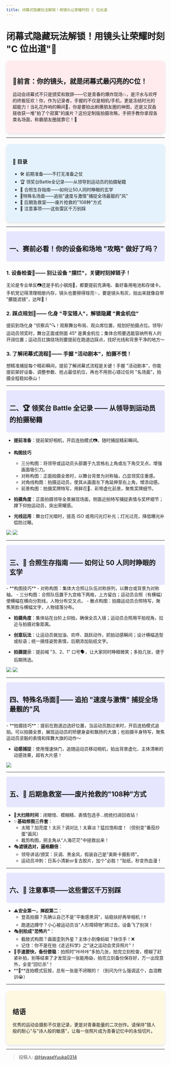 ```yaml
---
title: 闭幕式隐藏玩法解锁！用镜头让荣耀时刻 C 位出道
---
```


# 闭幕式隐藏玩法解锁！用镜头让荣耀时刻 "C 位出道"📸

<div style="background-color: #ffebee; padding: 20px; border-radius: 10px; box-shadow: 0 4px 8px rgba(0, 0, 0, 0.1);">
  <h2>🌟前言：你的镜头，就是闭幕式最闪亮的C位！</h2>
  <p>运动会闭幕式不只是颁奖和致辞——它是青春的爆炸现场💥，是汗水与欢呼的终极狂欢！你，作为记录者，手握的不仅是相机/手机，更是冻结时光的超能力！当礼花炸响的瞬间🌠，你是要拍出刷爆朋友圈的神图，还是又双叒叕收获一堆"拍了个寂寞"的废片？这份定制版拍摄攻略，手把手教你拿捏各类名场面，称霸朋友圈就靠它！💪</p>
</div>

---

<div style="background-color: #e3f2fd; padding: 20px; border-radius: 10px; box-shadow: 0 4px 8px rgba(0, 0, 0, 0.1); margin-top: 20px;">
  <h3>📑 目录</h3>
  <ul>
    <li>🛠️ 前期准备——不打无准备之仗</li>
    <li>🏆 领奖台Battle全记录——从领导到运动员的拍摄秘籍</li>
    <li>👥 合照生存指南——如何让50人同时睁眼的玄学</li>
    <li>🚩特殊名场面——追拍"速度与激情"捕捉全场最靓的"风"</li>
    <li>🎨 后期急救室——废片抢救的"108种"方式</li>
    <li>🚨 注意事项——这些雷区千万别踩</li>
  </ul>
</div>

---

<div style="background-color: #e6e6ff; padding: 10px; border-radius: 5px;">
  <h2>一、赛前必看！你的设备和场地 "攻略" 做好了吗？</h2>
</div>

### 1. 设备检查🧰—— 别让设备 "摆烂"，关键时刻掉链子！
无论是专业单反📷还是手机小钢炮📱，都要提前充满电、备好备用电池和存储卡。手机党记得清理相册内存，镜头也要擦得锃亮✨，要是镜头有灰，拍出来就像自带 "朦胧滤镜"，达咩🙅！

### 2. 踩点规划🚶—— 化身 "寻宝猎人"，解锁隐藏 "黄金机位"
提前到场化身 "侦察兵"🔍！观察舞台布局、观众席位置，规划好拍摄点位。领导/运动员领奖时，舞台正面或侧面 45° 是黄金机位；集体合照要选能容纳所有人的开阔位置；运动员扛旗绕场则要提前在跑道边踩点，找好光线和背景干净的地方～

### 3. 了解闭幕式流程📜—— 手握 "活动剧本"，拍摄不慌！
想精准捕捉每个精彩瞬间，提前了解闭幕式流程是关键！手握 "活动剧本"，你能提前架好设备、调整参数、抢占最佳机位，再也不用担心错过任何 "名场面"，拍摄全程稳如泰山！

---
<div style="background-color: #e6e6ff; padding: 10px; border-radius: 5px;">
  <h2>二、🏆 领奖台 Battle 全记录 —— 从领导到运动员的拍摄秘籍</h2>
</div>

- **提前准备**：提前架好相机，开启连拍模式📷，随时捕捉精彩瞬间。

- **构图技巧**
  - 三分构图：将领导或运动员头部置于九宫格右上角或左下角交叉点，增强画面吸引力。
  - 对称构图：正面拍摄全景时，以舞台背景为对称轴，凸显领奖庄重感。
  - 对角线构图：拍摄运动员，使其从画面左下角延伸至右上角，增添动感。
  - 前景构图：拍摄奖牌特写，用鲜花💐、彩带虚化前景，聚焦奖牌细节。
  
- **拍摄角度**：正面拍摄领导全景展现场面，侧面近拍特写捕捉表情与奖杯细节；蹲下仰拍运动员，突出荣耀感。

- **光线运用**：舞台灯光暗时，提高 ISO 或用闪光灯补光；灯光过亮，降低曝光补偿防过曝。

![](https://picx.zhimg.com/80/v2-5d4af62029082c10332a75a7e3a3ad5d_1440w.jpeg)
![](https://pica.zhimg.com/80/v2-c653b7d541c9e21b0f0e74819d1b3111_1440w.jpeg)

---
<div style="background-color: #e6e6ff; padding: 10px; border-radius: 5px;">
  <h2>三、👥 合照生存指南 —— 如何让 50 人同时睁眼的玄学</h2>
</div>
- **构图技巧**
  - 对称构图：集体大合照让队伍对称排列，以舞台或背景为对称轴。
  - 三分构图：合照队伍置于九宫格下两格，上方留白；运动员合照（有横幅）使横幅在横向分割线，人物分布交叉点。
  - 散点构图：拍摄运动员合照特写，聚焦笑脸与横幅文字，人物错落分布。
  
- **拍摄角度**：集体站在台阶上仰拍，确保全员入镜；运动员合照用平拍视角，拉近与拍摄对象距离。

- **创意玩法**：让运动员做加油、欢呼、跳跃动作，抓拍动感瞬间；设计横幅造型或标语；统一搞怪姿势表情，后期添加贴纸文字。

- **拍摄提示**：提前喊 "3、2、1" 口号🗣️，让大家同时睁眼微笑；多拍几张，便于后期筛选。

![](https://pica.zhimg.com/80/v2-f9a1e3c79223ec5f4ab84f6ee2499b7f_1440w.png)
![](https://pica.zhimg.com/80/v2-781ac83ec1e3a1a9035776b0ba048370_1440w.jpeg)

---
<div style="background-color: #e6e6ff; padding: 10px; border-radius: 5px;">
  <h2> 四、特殊名场面🚩—— 追拍 "速度与激情" 捕捉全场最靓的"风</h2>
</div>
- **拍摄技巧**：提前在跑道边选好位置，当运动员跑过来时，开启连拍模式追拍。可以拍摄全景，展现运动员的矫健身姿和飘扬的大旗；也拍摄半身特写，聚焦运动员坚毅的表情和挥舞大旗的动作～

- **动感捕捉**：使用慢速快门，追随运动员移动相机，拍出背景虚化、主体清晰的动感效果，超有大片感！

![](https://picx.zhimg.com/80/v2-4cb32b86efec8fee8cb66706ee12172d_1440w.jpeg)

---

<div style="background-color: #e6e6ff; padding: 10px; border-radius: 5px;">
  <h2>五、🎨 后期急救室——废片抢救的"108种"方式</h2>
</div>

- 🧹**大扫除时间**：闭眼怪、模糊精、表情包选手...统统扫进回收站！
- ✨**基础修图三件套**：
  - 太暗？加亮度！太灰？调对比！太寡淡？猛拉饱和度！（但别变"番茄炒蛋"画风）
  - 裁剪构图，把主角从"人海茫茫"中拯救出来！
- 🎭**滤镜选对，逼格翻倍**：
  - 领导讲话/颁奖：灰调、黑金风，假装自己是"奥斯卡摄影师"。
  - 运动员冲刺：日系小清新or复古胶片，加个"必胜！"贴纸，秒变热血漫！

---

<div style="background-color: #e6e6ff; padding: 10px; border-radius: 5px;">
  <h2>六、🚨 注意事项——这些雷区千万别踩</h2>
</div>

- ⚠️**安全第一，摔跤第二**：
  - 登高拍摄？先确认自己不是"平衡感黑洞"，站稳扶好再举相机！❗
  - 跑道边蹲守？小心被运动员当"人形障碍物"跨过去，设备飞了别哭！
- 🎭**别拍成"恐怖片"**：
  - 截肢式构图？画面歪到外星？主体小到像蚂蚁？快住手！❌ 
  - 记住：你不是在拍《走近科学》之"谜之运动会灵异照片"！
- 📱**手速要快，备份要稳**：拍照时"咔咔咔"多拍几张，拍完立刻检查，模糊了赶紧补拍，别等结束了才发现没一张能用😱，拍完立刻备份保存好，万一出现意外，全变"回忆杀"！
- **📌**连拍模式狂按，总有一张是不闭眼的！（别问为什么强调这个，血泪教训😭）


---

<div style="background-color: #fff8e1; padding: 20px; border-radius: 10px; box-shadow: 0 4px 8px rgba(0, 0, 0, 0.1); margin-top: 20px;">
  <h2>结语</h2>
  <p>优秀的运动会摄影不仅是记录，更是对青春能量的二次创作。请保持"猎人般的耐心"与"诗人般的敏感"，让每一张照片成为青春记忆中的永恒切片。</p>
</div>

---

> 投稿人: [@HayaseYuuka0314](https://github.com/HayaseYuuka0314)
